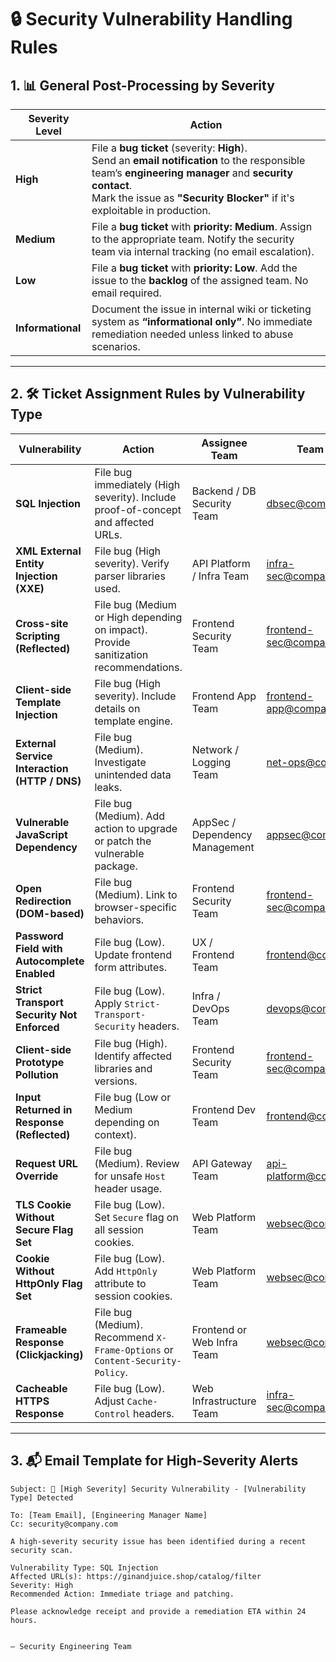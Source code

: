 
# 🔒 Security Vulnerability Handling Rules

## 1. 📊 General Post-Processing by Severity

| Severity Level | Action |
|----------------|--------|
| **High** | File a **bug ticket** (severity: **High**).<br>Send an **email notification** to the responsible team’s **engineering manager** and **security contact**.<br>Mark the issue as **"Security Blocker"** if it's exploitable in production. |
| **Medium** | File a **bug ticket** with **priority: Medium**. Assign to the appropriate team. Notify the security team via internal tracking (no email escalation). |
| **Low** | File a **bug ticket** with **priority: Low**. Add the issue to the **backlog** of the assigned team. No email required. |
| **Informational** | Document the issue in internal wiki or ticketing system as **“informational only”**. No immediate remediation needed unless linked to abuse scenarios. |

---

## 2. 🛠️ Ticket Assignment Rules by Vulnerability Type

| Vulnerability | Action | Assignee Team | Team Email |
|---------------|--------|---------------|------------|
| **SQL Injection** | File bug immediately (High severity). Include proof-of-concept and affected URLs. | Backend / DB Security Team | dbsec@company.com |
| **XML External Entity Injection (XXE)** | File bug (High severity). Verify parser libraries used. | API Platform / Infra Team | infra-sec@company.com |
| **Cross-site Scripting (Reflected)** | File bug (Medium or High depending on impact). Provide sanitization recommendations. | Frontend Security Team | frontend-sec@company.com |
| **Client-side Template Injection** | File bug (High severity). Include details on template engine. | Frontend App Team | frontend-app@company.com |
| **External Service Interaction (HTTP / DNS)** | File bug (Medium). Investigate unintended data leaks. | Network / Logging Team | net-ops@company.com |
| **Vulnerable JavaScript Dependency** | File bug (Medium). Add action to upgrade or patch the vulnerable package. | AppSec / Dependency Management | appsec@company.com |
| **Open Redirection (DOM-based)** | File bug (Medium). Link to browser-specific behaviors. | Frontend Security Team | frontend-sec@company.com |
| **Password Field with Autocomplete Enabled** | File bug (Low). Update frontend form attributes. | UX / Frontend Team | frontend@company.com |
| **Strict Transport Security Not Enforced** | File bug (Low). Apply `Strict-Transport-Security` headers. | Infra / DevOps Team | devops@company.com |
| **Client-side Prototype Pollution** | File bug (High). Identify affected libraries and versions. | Frontend Security Team | frontend-sec@company.com |
| **Input Returned in Response (Reflected)** | File bug (Low or Medium depending on context). | Frontend Dev Team | frontend@company.com |
| **Request URL Override** | File bug (Medium). Review for unsafe `Host` header usage. | API Gateway Team | api-platform@company.com |
| **TLS Cookie Without Secure Flag Set** | File bug (Low). Set `Secure` flag on all session cookies. | Web Platform Team | websec@company.com |
| **Cookie Without HttpOnly Flag Set** | File bug (Low). Add `HttpOnly` attribute to session cookies. | Web Platform Team | websec@company.com |
| **Frameable Response (Clickjacking)** | File bug (Medium). Recommend `X-Frame-Options` or `Content-Security-Policy`. | Frontend or Web Infra Team | websec@company.com |
| **Cacheable HTTPS Response** | File bug (Low). Adjust `Cache-Control` headers. | Web Infrastructure Team | infra-sec@company.com |

---

## 3. 📬 Email Template for High-Severity Alerts

```
Subject: 🔴 [High Severity] Security Vulnerability - [Vulnerability Type] Detected

To: [Team Email], [Engineering Manager Name]  
Cc: security@company.com

A high-severity security issue has been identified during a recent security scan.

Vulnerability Type: SQL Injection  
Affected URL(s): https://ginandjuice.shop/catalog/filter  
Severity: High  
Recommended Action: Immediate triage and patching.

Please acknowledge receipt and provide a remediation ETA within 24 hours.


— Security Engineering Team
```
